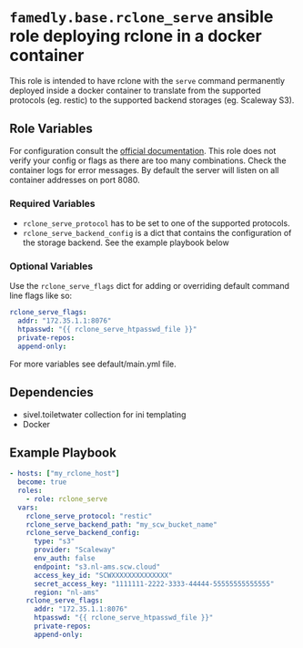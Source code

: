 # `famedly.base.rclone_serve` ansible role deploying rclone in a docker container

This role is intended to have rclone with the `serve` command permanently deployed inside a docker container to
translate from the supported protocols (eg. restic) to the supported backend storages (eg. Scaleway S3).

## Role Variables
For configuration consult the [official documentation](https://rclone.org/commands/rclone_serve/).
This role does not verify your config or flags as there are too many combinations.
Check the container logs for error messages.
By default the server will listen on all container addresses on port 8080.

### Required Variables
- `rclone_serve_protocol` has to be set to one of the supported protocols.
- `rclone_serve_backend_config` is a dict that contains the configuration of the storage backend.
  See the example playbook below

### Optional Variables
Use the `rclone_serve_flags` dict for adding or overriding default command line flags like so:

```yaml
rclone_serve_flags:
  addr: "172.35.1.1:8076"
  htpasswd: "{{ rclone_serve_htpasswd_file }}"
  private-repos:
  append-only:
```

For more variables see default/main.yml file.

## Dependencies
- sivel.toiletwater collection for ini templating
- Docker

## Example Playbook
```yaml
- hosts: ["my_rclone_host"]
  become: true
  roles:
    - role: rclone_serve
  vars:
    rclone_serve_protocol: "restic"
    rclone_serve_backend_path: "my_scw_bucket_name"
    rclone_serve_backend_config:
      type: "s3"
      provider: "Scaleway"
      env_auth: false
      endpoint: "s3.nl-ams.scw.cloud"
      access_key_id: "SCWXXXXXXXXXXXXXX"
      secret_access_key: "1111111-2222-3333-44444-55555555555555"
      region: "nl-ams"
    rclone_serve_flags:
      addr: "172.35.1.1:8076"
      htpasswd: "{{ rclone_serve_htpasswd_file }}"
      private-repos:
      append-only:
```
